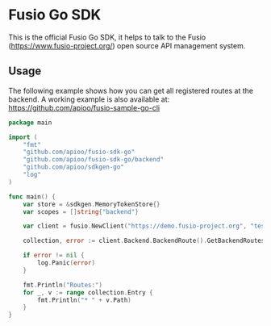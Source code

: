 
# Fusio Go SDK

This is the official Fusio Go SDK, it helps to talk to the Fusio (https://www.fusio-project.org/)
open source API management system.

## Usage

The following example shows how you can get all registered routes at the backend.
A working example is also available at: https://github.com/apioo/fusio-sample-go-cli

```go
package main

import (
	"fmt"
	"github.com/apioo/fusio-sdk-go"
	"github.com/apioo/fusio-sdk-go/backend"
	"github.com/apioo/sdkgen-go"
	"log"
)

func main() {
	var store = &sdkgen.MemoryTokenStore{}
	var scopes = []string{"backend"}

	var client = fusio.NewClient("https://demo.fusio-project.org", "test", "FRsNh1zKCXlB", store, scopes)

	collection, error := client.Backend.BackendRoute().GetBackendRoutes().BackendActionRouteGetAll(backend.CollectionCategoryQuery{})

	if error != nil {
		log.Panic(error)
	}

	fmt.Println("Routes:")
	for _, v := range collection.Entry {
		fmt.Println("* " + v.Path)
	}
}

```
